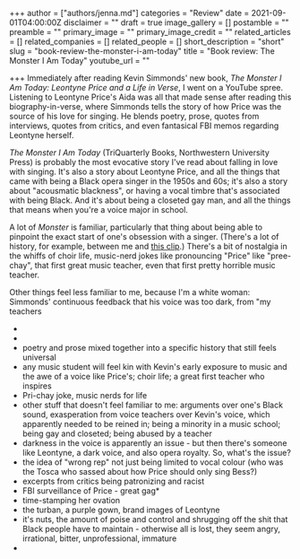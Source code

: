 +++
author = ["authors/jenna.md"]
categories = "Review"
date = 2021-09-01T04:00:00Z
disclaimer = ""
draft = true
image_gallery = []
postamble = ""
preamble = ""
primary_image = ""
primary_image_credit = ""
related_articles = []
related_companies = []
related_people = []
short_description = "short"
slug = "book-review-the-monster-i-am-today"
title = "Book review: The Monster I Am Today"
youtube_url = ""

+++
Immediately after reading Kevin Simmonds' new book, _The Monster I Am Today: Leontyne Price and a Life in Verse_, I went on a YouTube spree. Listening to Leontyne Price's Aida was all that made sense after reading this biography-in-verse, where Simmonds tells the story of how Price was the source of his love for singing. He blends poetry, prose, quotes from interviews, quotes from critics, and even fantasical FBI memos regarding Leontyne herself.

_The Monster I Am Today_ (TriQuarterly Books, Northwestern University Press) is probably the most evocative story I've read about falling in love with singing. It's also a story about Leontyne Price, and all the things that came with being a Black opera singer in the 1950s and 60s; it's also a story about "acousmatic blackness", or having a vocal timbre that's associated with being Black. And it's about being a closeted gay man, and all the things that means when you're a voice major in school.

A lot of _Monster_ is familiar, particularly that thing about being able to pinpoint the exact start of one's obsession with a singer. (There's a lot of history, for example, between me and [this clip](https://www.youtube.com/watch?v=A6MLEumcr_k).) There's a bit of nostalgia in the whiffs of choir life, music-nerd jokes like pronouncing "Price" like "pree-chay", that first great music teacher, even that first pretty horrible music teacher.

Other things feel less familiar to me, because I'm a white woman: Simmonds' continuous feedback that his voice was too dark, from "my teachers 

* 
* 
* poetry and prose mixed together into a specific history that still feels universal
* any music student will feel kin with Kevin's early exposure to music and the awe of a voice like Price's; choir life; a great first teacher who inspires
* Pri-chay joke, music nerds for life
* other stuff that doesn't feel familiar to me: arguments over one's Black sound, exasperation from voice teachers over Kevin's voice, which apparently needed to be reined in; being a minority in a music school; being gay and closeted; being abused by a teacher
* darkness in the voice is apparently an issue - but then there's someone like Leontyne, a dark voice, and also opera royalty. So, what's the issue?
* the idea of "wrong rep" not just being limited to vocal colour (who was the Tosca who sassed about how Price should only sing Bess?)
* excerpts from critics being patronizing and racist
* FBI surveillance of Price - great gag*
* time-stamping her ovation
* the turban, a purple gown, brand images of Leontyne
* it's nuts, the amount of poise and control and shrugging off the shit that Black people have to maintain - otherwise all is lost, they seem angry, irrational, bitter, unprofessional, immature
* 